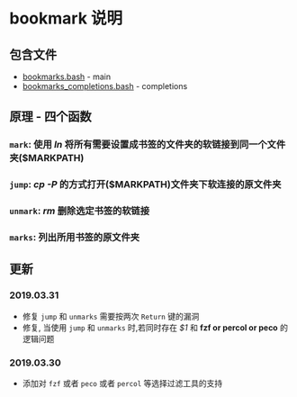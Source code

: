# bookmark 说明

## 包含文件

- [bookmarks.bash](./bookmarks.bash) - main
- [bookmarks_completions.bash](./bookmarks_completions.bash) - completions

## 原理 - 四个函数

### `mark`: 使用 *ln* 将所有需要设置成书签的文件夹的软链接到同一个文件夹($MARKPATH)

### `jump`: *cp -P* 的方式打开($MARKPATH)文件夹下软连接的原文件夹

### `unmark`: *rm* 删除选定书签的软链接

### `marks`: 列出所用书签的原文件夹

## 更新

### 2019.03.31

- 修复 `jump` 和 `unmarks` 需要按两次 `Return` 键的漏洞
- 修复, 当使用 `jump` 和 `unmarks` 时,若同时存在 *$1* 和 **fzf or percol or peco** 的逻辑问题

### 2019.03.30 

- 添加对 `fzf` 或者 `peco` 或者 `percol` 等选择过滤工具的支持

